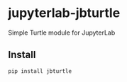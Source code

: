 # jupyterlab-jbturtle
Simple Turtle module for JupyterLab

## Install
```
pip install jbturtle
``` 

